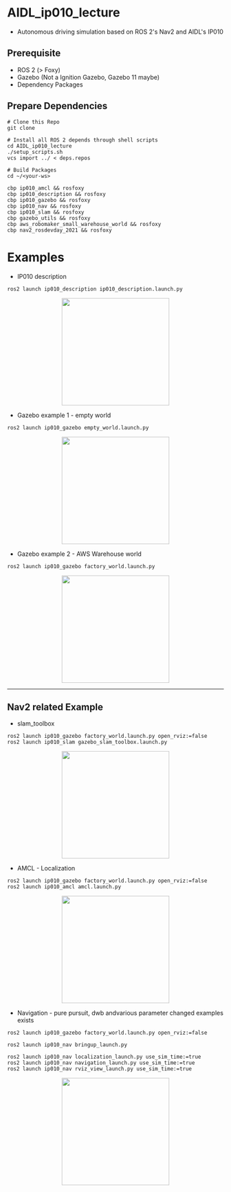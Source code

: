 # AIDL_ip010_lecture

* Autonomous driving simulation based on ROS 2's Nav2 and AIDL's IP010

## Prerequisite

* ROS 2 (> Foxy)
* Gazebo (Not a Ignition Gazebo, Gazebo 11 maybe)
* Dependency Packages

## Prepare Dependencies

```
# Clone this Repo
git clone

# Install all ROS 2 depends through shell scripts
cd AIDL_ip010_lecture
./setup_scripts.sh
vcs import ../ < deps.repos

# Build Packages
cd ~/<your-ws>

cbp ip010_amcl && rosfoxy
cbp ip010_description && rosfoxy
cbp ip010_gazebo && rosfoxy
cbp ip010_nav && rosfoxy
cbp ip010_slam && rosfoxy
cbp gazebo_utils && rosfoxy
cbp aws_robomaker_small_warehouse_world && rosfoxy
cbp nav2_rosdevday_2021 && rosfoxy
```

# Examples

* IP010 description

```
ros2 launch ip010_description ip010_description.launch.py
```

<p align="center">
    <img src="https://user-images.githubusercontent.com/12381733/164188762-98a6ba84-fdd2-4a0f-a6dc-c5c6abe946fb.png" height="250">
</p>

* Gazebo example 1 - empty world

```
ros2 launch ip010_gazebo empty_world.launch.py
```

<p align="center">
    <img src="https://user-images.githubusercontent.com/12381733/169349414-fc2bece6-f1a3-47fb-837f-6b6f2ff16f3a.png" height="250">
</p>


* Gazebo example 2 - AWS Warehouse world

```
ros2 launch ip010_gazebo factory_world.launch.py
```

<p align="center">
    <img src="https://user-images.githubusercontent.com/12381733/169349575-8e53d2c8-4635-4e9b-9056-1f0ba197cec8.png" height="250">
</p>


---

## Nav2 related Example

* slam_toolbox

```
ros2 launch ip010_gazebo factory_world.launch.py open_rviz:=false
ros2 launch ip010_slam gazebo_slam_toolbox.launch.py 
```

<p align="center">
    <img src="https://user-images.githubusercontent.com/12381733/169345139-15c5de3b-5117-446f-9dd1-b86b787071e6.png" height="250">
</p>


* AMCL - Localization

```
ros2 launch ip010_gazebo factory_world.launch.py open_rviz:=false
ros2 launch ip010_amcl amcl.launch.py
```

<p align="center">
    <img src="https://user-images.githubusercontent.com/12381733/169355890-c182afdd-8921-4f9d-bc79-1c450ec8a139.png" height="250">
</p>

* Navigation - pure pursuit, dwb andvarious parameter changed examples exists

```
ros2 launch ip010_gazebo factory_world.launch.py open_rviz:=false

ros2 launch ip010_nav bringup_launch.py 

ros2 launch ip010_nav localization_launch.py use_sim_time:=true
ros2 launch ip010_nav navigation_launch.py use_sim_time:=true
ros2 launch ip010_nav rviz_view_launch.py use_sim_time:=true
```

<p align="center">
    <img src="https://user-images.githubusercontent.com/12381733/181112851-626d1143-6d70-4105-8768-03c7e8235417.png" height="250">
</p>